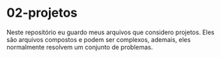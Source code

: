 # 02-projetos
Neste repositório eu guardo meus arquivos que considero projetos. Eles são arquivos compostos e podem ser complexos, ademais, eles normalmente resolvem um conjunto de problemas.
